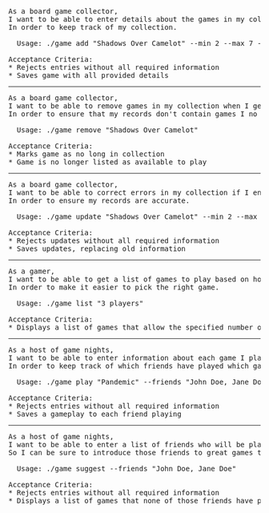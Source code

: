 <pre>As a board game collector,
I want to be able to enter details about the games in my collection
In order to keep track of my collection.

  Usage: ./game add "Shadows Over Camelot" --min 2 --max 7 --time 45 --desc "Description of game"

Acceptance Criteria:
* Rejects entries without all required information
* Saves game with all provided details</pre>

***

<pre>As a board game collector,
I want to be able to remove games in my collection when I get rid of them
In order to ensure that my records don't contain games I no longer own.

  Usage: ./game remove "Shadows Over Camelot"

Acceptance Criteria:
* Marks game as no long in collection
* Game is no longer listed as available to play</pre>

***

<pre>As a board game collector,
I want to be able to correct errors in my collection if I enter something incorrectly
In order to ensure my records are accurate.

  Usage: ./game update "Shadows Over Camelot" --min 2 --max 7 --time 45 --desc "Description of game"

Acceptance Criteria:
* Rejects updates without all required information
* Saves updates, replacing old information</pre>

***

<!-- <pre>As a gamer,
I want to be able to get a list of games to play based on what I'm in the mood for
In order to make it easier to pick the right game.

  Usage: ./game --list "Cooperative"

Acceptance Criteria:
* Displays a list of games that match the criteria provided</pre>

NOT PART OF MVP, TO BE INTRODUCED LATER

*** -->

<pre>As a gamer,
I want to be able to get a list of games to play based on how many people are playing
In order to make it easier to pick the right game.

  Usage: ./game list "3 players"

Acceptance Criteria:
* Displays a list of games that allow the specified number of players</pre>

***

<pre>As a host of game nights,
I want to be able to enter information about each game I play with whom
In order to keep track of which friends have played which games.

  Usage: ./game play "Pandemic" --friends "John Doe, Jane Doe"

Acceptance Criteria:
* Rejects entries without all required information
* Saves a gameplay to each friend playing</pre>

***

<pre>As a host of game nights,
I want to be able to enter a list of friends who will be playing and get suggestions for new games
So I can be sure to introduce those friends to great games they haven't played.

  Usage: ./game suggest --friends "John Doe, Jane Doe"

Acceptance Criteria:
* Rejects entries without all required information
* Displays a list of games that none of those friends have played</pre>
